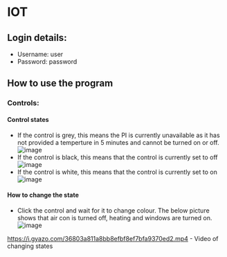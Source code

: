 # IOT
## Login details:
- Username: user
- Password: password

## How to use the program
### Controls:
#### Control states
- If the control is grey, this means the PI is currently unavailable as it has not provided a temperture in 5 minutes and cannot be turned on or off.
![image](https://user-images.githubusercontent.com/56020602/166480140-afd286ca-6915-4a4f-abdb-0872d0548587.png)
- If the control is black, this means that the control is currently set to off
![image](https://user-images.githubusercontent.com/56020602/166480433-cc900d78-6e74-4a86-a7e3-84a47afcfcd6.png)
- If the control is white, this means that the control is currently set to on
 ![image](https://user-images.githubusercontent.com/56020602/166480580-ac01b193-b0d7-4338-9aaf-a49dd10b1b32.png)
 
#### How to change the state
- Click the control and wait for it to change colour. The below picture shows that air con is turned off, heating and windows are turned on.
![image](https://user-images.githubusercontent.com/56020602/166480940-f6e0925f-ce99-4243-8c23-e3ea5104972b.png)

https://i.gyazo.com/36803a811a8bb8efbf8ef7bfa9370ed2.mp4 - Video of changing states

